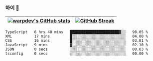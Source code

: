 
### 하이 👋
[![warpdev's GitHub stats](https://github-readme-stats.vercel.app/api?username=warpdev&show_icons=true&theme=vue-dark)](#) |[![GitHub Streak](https://github-readme-streak-stats.herokuapp.com/?user=warpdev&theme=dark)](#)
--- | --- |
<!--START_SECTION:waka-->

```text
TypeScript   6 hrs 40 mins   ██████████████████████▓░░   90.05 %
XML          17 mins         █░░░░░░░░░░░░░░░░░░░░░░░░   04.00 %
CSS          16 mins         █░░░░░░░░░░░░░░░░░░░░░░░░   03.81 %
JavaScript   9 mins          ▓░░░░░░░░░░░░░░░░░░░░░░░░   02.10 %
JSON         0 secs          ░░░░░░░░░░░░░░░░░░░░░░░░░   00.03 %
tsconfig     0 secs          ░░░░░░░░░░░░░░░░░░░░░░░░░   00.00 %
```

<!--END_SECTION:waka-->

<!--
**warpdev/warpdev** is a ✨ _special_ ✨ repository because its `README.md` (this file) appears on your GitHub profile.

Here are some ideas to get you started:

- 🔭 I’m currently working on ...
- 🌱 I’m currently learning ...
- 👯 I’m looking to collaborate on ...
- 🤔 I’m looking for help with ...
- 💬 Ask me about ...
- 📫 How to reach me: ...
- 😄 Pronouns: ...
- ⚡ Fun fact: ...
-->

